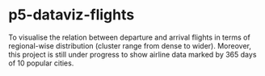 # p5-dataviz-flights
To visualise the relation between departure and arrival flights in terms of regional-wise distribution (cluster range from dense to wider). Moreover, this project is still under progress to show airline data marked by 365 days of 10 popular cities.
